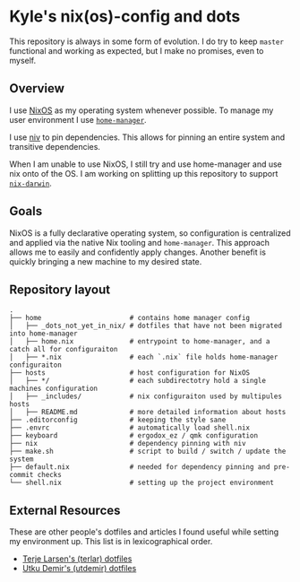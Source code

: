 # Kyle's nix(os)-config and dots

This repository is always in some form of evolution.
I do try to keep `master` functional and working as expected, but I make no promises, even to myself.

## Overview

I use [NixOS](https://nixos.org/) as my operating system whenever possible.
To manage my user environment I use [`home-manager`](https://github.com/rycee/home-manager).

I use [niv](https://github.com/nmattia/niv) to pin dependencies.
This allows for pinning an entire system and transitive dependencies.

When I am unable to use NixOS, I still try and use home-manager and use nix onto of the OS.
I am working on splitting up this repository to support [`nix-darwin`](https://github.com/LnL7/nix-darwin).

## Goals

NixOS is a fully declarative operating system, so configuration is centralized and applied via the native Nix tooling and `home-manager`.
This approach allows me to easily and confidently apply changes.
Another benefit is quickly bringing a new machine to my desired state.

## Repository layout

```bah
.
├── home                      # contains home manager config
│   ├── _dots_not_yet_in_nix/ # dotfiles that have not been migrated into home-manager
│   ├── home.nix              # entrypoint to home-manager, and a catch all for configuraiton
│   ├── *.nix                 # each `.nix` file holds home-manager configuraiton
├── hosts                     # host configuration for NixOS
│   ├── */                    # each subdirectotry hold a single machines configuration
│   ├── _includes/            # nix configuraiton used by multipules hosts
│   ├── README.md             # more detailed information about hosts
├── .editorconfig             # keeping the style sane
├── .envrc                    # automatically load shell.nix
├── keyboard                  # ergodox_ez / qmk configuration
├── nix                       # dependency pinning with niv
├── make.sh                   # script to build / switch / update the system
├── default.nix               # needed for dependency pinning and pre-commit checks
└── shell.nix                 # setting up the project environment
```

## External Resources

These are other people's dotfiles and articles I found useful while setting my environment up.
This list is in lexicographical order.

- [Terje Larsen's (terlar) dotfiles](https://github.com/terlar/nix-config)
- [Utku Demir's (utdemir) dotfiles](https://github.com/utdemir/dotfiles)
